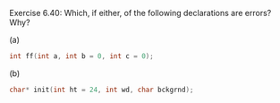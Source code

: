 Exercise 6.40: Which, if either, of the following declarations are errors? Why?

(a)
```cpp 
int ff(int a, int b = 0, int c = 0);
```
(b)
```cpp
char* init(int ht = 24, int wd, char bckgrnd);
```